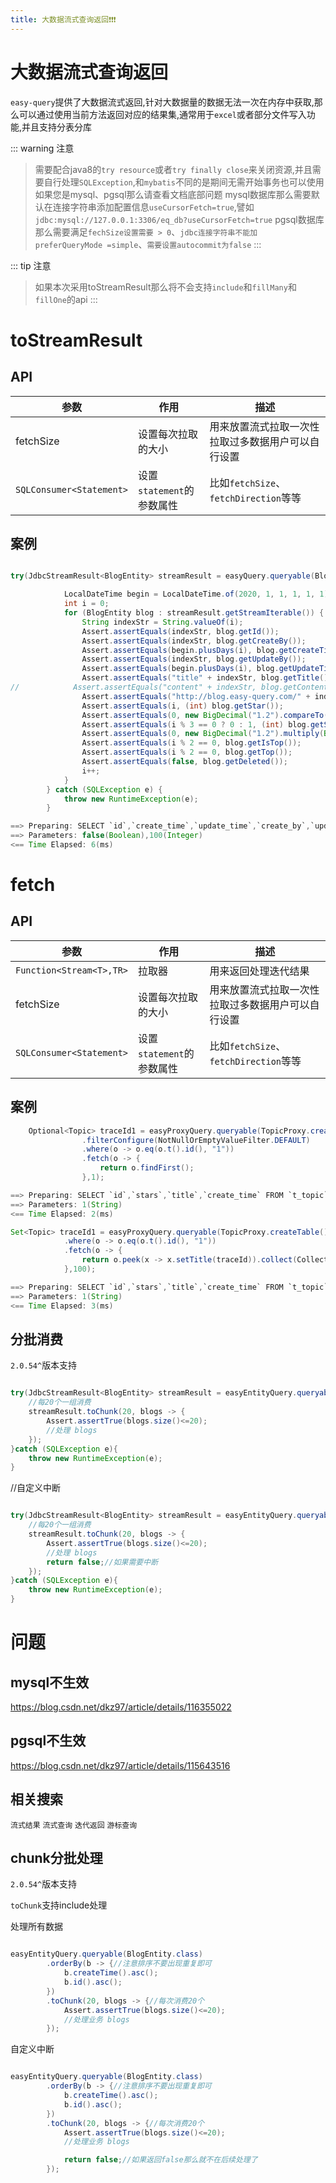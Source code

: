 ```yaml
---
title: 大数据流式查询返回❗️❗️❗️
---
```

# 大数据流式查询返回
`easy-query`提供了大数据流式返回,针对大数据量的数据无法一次在内存中获取,那么可以通过使用当前方法返回对应的结果集,通常用于`excel`或者部分文件写入功能,并且支持分表分库


::: warning 注意
> 需要配合java8的`try resource`或者`try finally close`来关闭资源,并且需要自行处理`SQLException`,和`mybatis`不同的是期间无需开始事务也可以使用
> 如果您是mysql、pgsql那么请查看文档底部问题
> mysql数据库那么需要默认在连接字符串添加配置信息`useCursorFetch=true`,譬如`jdbc:mysql://127.0.0.1:3306/eq_db?useCursorFetch=true`
> pgsql数据库那么需要满足`fechSize设置需要 > 0`、`jdbc连接字符串不能加 preferQueryMode =simple`、`需要设置autocommit为false`
:::

::: tip 注意
> 如果本次采用toStreamResult那么将不会支持`include`和`fillMany`和`fillOne`的api
:::

# toStreamResult

## API
参数  | 作用 | 描述
--- | --- | --- 
fetchSize | 设置每次拉取的大小  | 用来放置流式拉取一次性拉取过多数据用户可以自行设置
`SQLConsumer<Statement>` | 设置`statement`的参数属性  | 比如`fetchSize`、`fetchDirection`等等

## 案例
```java

try(JdbcStreamResult<BlogEntity> streamResult = easyQuery.queryable(BlogEntity.class).where(o -> o.le(BlogEntity::getStar, 100)).orderByAsc(o -> o.column(BlogEntity::getCreateTime)).toStreamResult(1000)){

            LocalDateTime begin = LocalDateTime.of(2020, 1, 1, 1, 1, 1);
            int i = 0;
            for (BlogEntity blog : streamResult.getStreamIterable()) {
                String indexStr = String.valueOf(i);
                Assert.assertEquals(indexStr, blog.getId());
                Assert.assertEquals(indexStr, blog.getCreateBy());
                Assert.assertEquals(begin.plusDays(i), blog.getCreateTime());
                Assert.assertEquals(indexStr, blog.getUpdateBy());
                Assert.assertEquals(begin.plusDays(i), blog.getUpdateTime());
                Assert.assertEquals("title" + indexStr, blog.getTitle());
//            Assert.assertEquals("content" + indexStr, blog.getContent());
                Assert.assertEquals("http://blog.easy-query.com/" + indexStr, blog.getUrl());
                Assert.assertEquals(i, (int) blog.getStar());
                Assert.assertEquals(0, new BigDecimal("1.2").compareTo(blog.getScore()));
                Assert.assertEquals(i % 3 == 0 ? 0 : 1, (int) blog.getStatus());
                Assert.assertEquals(0, new BigDecimal("1.2").multiply(BigDecimal.valueOf(i)).compareTo(blog.getOrder()));
                Assert.assertEquals(i % 2 == 0, blog.getIsTop());
                Assert.assertEquals(i % 2 == 0, blog.getTop());
                Assert.assertEquals(false, blog.getDeleted());
                i++;
            }
        } catch (SQLException e) {
            throw new RuntimeException(e);
        }

==> Preparing: SELECT `id`,`create_time`,`update_time`,`create_by`,`update_by`,`deleted`,`title`,`content`,`url`,`star`,`publish_time`,`score`,`status`,`order`,`is_top`,`top` FROM `t_blog` WHERE `deleted` = ? AND `star` <= ? ORDER BY `create_time` ASC
==> Parameters: false(Boolean),100(Integer)
<== Time Elapsed: 6(ms)

```

# fetch

## API
参数  | 作用 | 描述
--- | --- | --- 
`Function<Stream<T>,TR>` | 拉取器  | 用来返回处理迭代结果
fetchSize | 设置每次拉取的大小  | 用来放置流式拉取一次性拉取过多数据用户可以自行设置
`SQLConsumer<Statement>` | 设置`statement`的参数属性  | 比如`fetchSize`、`fetchDirection`等等

## 案例

```java
    Optional<Topic> traceId1 = easyProxyQuery.queryable(TopicProxy.createTable())
                .filterConfigure(NotNullOrEmptyValueFilter.DEFAULT)
                .where(o -> o.eq(o.t().id(), "1"))
                .fetch(o -> {
                    return o.findFirst();
                },1);

==> Preparing: SELECT `id`,`stars`,`title`,`create_time` FROM `t_topic` WHERE `id` = ?
==> Parameters: 1(String)
<== Time Elapsed: 2(ms)

Set<Topic> traceId1 = easyProxyQuery.queryable(TopicProxy.createTable())
            .where(o -> o.eq(o.t().id(), "1"))
            .fetch(o -> {
                return o.peek(x -> x.setTitle(traceId)).collect(Collectors.toSet());
            },100);

==> Preparing: SELECT `id`,`stars`,`title`,`create_time` FROM `t_topic` WHERE `id` = ?
==> Parameters: 1(String)
<== Time Elapsed: 3(ms)

```

## 分批消费
`2.0.54^`版本支持
```java

try(JdbcStreamResult<BlogEntity> streamResult = easyEntityQuery.queryable(BlogEntity.class).toStreamResult(1000)){
    //每20个一组消费
    streamResult.toChunk(20, blogs -> {
        Assert.assertTrue(blogs.size()<=20);
        //处理 blogs
    });
}catch (SQLException e){
    throw new RuntimeException(e);
}
```
//自定义中断
```java

try(JdbcStreamResult<BlogEntity> streamResult = easyEntityQuery.queryable(BlogEntity.class).toStreamResult(1000)){
    //每20个一组消费
    streamResult.toChunk(20, blogs -> {
        Assert.assertTrue(blogs.size()<=20);
        //处理 blogs
        return false;//如果需要中断
    });
}catch (SQLException e){
    throw new RuntimeException(e);
}
```

# 问题

## mysql不生效
https://blog.csdn.net/dkz97/article/details/116355022

## pgsql不生效
https://blog.csdn.net/dkz97/article/details/115643516

## 相关搜索
`流式结果` `流式查询` `迭代返回` `游标查询`

## chunk分批处理
`2.0.54^`版本支持

`toChunk`支持include处理

处理所有数据
```java

easyEntityQuery.queryable(BlogEntity.class)
        .orderBy(b -> {//注意排序不要出现重复即可
            b.createTime().asc();
            b.id().asc();
        })
        .toChunk(20, blogs -> {//每次消费20个
            Assert.assertTrue(blogs.size()<=20);
            //处理业务 blogs
        });
```
自定义中断
```java

easyEntityQuery.queryable(BlogEntity.class)
        .orderBy(b -> {//注意排序不要出现重复即可
            b.createTime().asc();
            b.id().asc();
        })
        .toChunk(20, blogs -> {//每次消费20个
            Assert.assertTrue(blogs.size()<=20);
            //处理业务 blogs

            return false;//如果返回false那么就不在后续处理了
        });
```